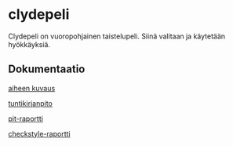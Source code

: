 # clydepeli
Clydepeli on vuoropohjainen taistelupeli. Siinä valitaan ja käytetään hyökkäyksiä.
## Dokumentaatio
[aiheen kuvaus](dokumentaatio/aiheenKuvausJaRakenne.md)

[tuntikirjanpito](dokumentaatio/tuntikirjanpito.md)

[pit-raportti](https://htmlpreview.github.io/?https://github.com/ArttuNor/clydepeli/blob/master/dokumentaatio/pit/201704062232/index.html)

[checkstyle-raportti](https://htmlpreview.github.io/?https://github.com/ArttuNor/clydepeli/blob/master/dokumentaatio/checkstyle/checkstyle.html)
